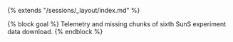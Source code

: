 {% extends "/sessions/_layout/index.md" %}

{% block goal %}
Telemetry and missing chunks of sixth SunS experiment data download.
{% endblock %}
